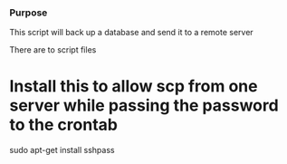### Purpose
This script will back up a database and send it to a remote server

There are to script files

# Install this to allow scp from one server while passing the password to the crontab

sudo apt-get install sshpass